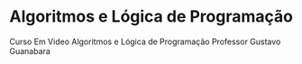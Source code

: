 # Algoritmos e Lógica de Programação 

Curso Em Video  Algoritmos e Lógica de Programação Professor Gustavo Guanabara

